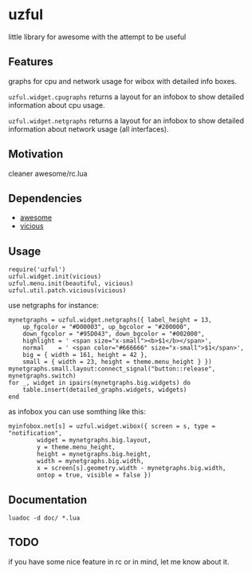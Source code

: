 # uzful

little library for awesome with the attempt to be useful

## Features

graphs for cpu and network usage for wibox with detailed info boxes.

`uzful.widget.cpugraphs` returns a layout for an infobox to show detailed information about cpu usage.

`uzful.widget.netgraphs` returns a layout for an infobox to show detailed information about network usage (all interfaces).

## Motivation

cleaner awesome/rc.lua

## Dependencies

* [awesome](http://awesome.naquadah.org/)
* [vicious](http://git.sysphere.org/vicious/)

## Usage

    require('uzful')
    uzful.widget.init(vicious)
    uzful.menu.init(beautiful, vicious)
    uzful.util.patch.vicious(vicious)

use netgraphs for instance:

    mynetgraphs = uzful.widget.netgraphs({ label_height = 13,
        up_fgcolor = "#D00003", up_bgcolor = "#200000",
        down_fgcolor = "#95D043", down_bgcolor = "#002000",
        highlight = ' <span size="x-small"><b>$1</b></span>',
        normal    = ' <span color="#666666" size="x-small">$1</span>',
        big = { width = 161, height = 42 },
        small = { width = 23, height = theme.menu_height } })
    mynetgraphs.small.layout:connect_signal("button::release", mynetgraphs.switch)
    for _, widget in ipairs(mynetgraphs.big.widgets) do
        table.insert(detailed_graphs.widgets, widgets)
    end

as infobox you can use somthing like this:

    myinfobox.net[s] = uzful.widget.wibox({ screen = s, type = "notification",
            widget = mynetgraphs.big.layout,
            y = theme.menu_height,
            height = mynetgraphs.big.height,
            width = mynetgraphs.big.width,
            x = screen[s].geometry.width - mynetgraphs.big.width,
            ontop = true, visible = false })


## Documentation

    luadoc -d doc/ *.lua

## TODO

if you have some nice feature in rc or in mind, let me know about it.
